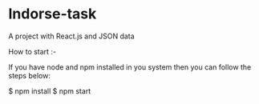 # Indorse-task
A project with React.js and JSON data

How to start :-

If you have node and npm installed in you system then you can follow the steps below: 

$ npm install 
$ npm start
